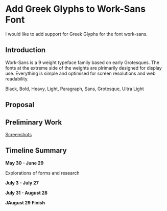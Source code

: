 # Add Greek Glyphs to Work-Sans Font 
I would like to add support for Greek Glyphs for the font work-sans.
## Introduction 
Work-Sans is a 9 weight typeface family based on early Grotesques. The fonts at the extreme side of the weights are plrimarily designed for display use. Everything is simple and optimised for screen resolutions and web readability.

Black, Bold, Heavy, Light, Paragraph, Sans, Grotesque, Ultra Light
## Proposal

## Preliminary Work

[Screenshots]( GSoC2019-GreekFonts/Documentation/images/font-example.png)

## Timeline Summary

**May 30 - June 29** 

Explorations of forms and research 

**July 3 - July 27**

**July 31 - August 28**

**JAugust 29**
**Finish**

